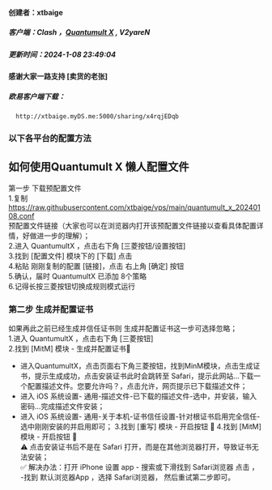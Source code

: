 #### 创建者：xtbaige  
##### 客户端：Clash ，[Quantumult X](#quantumult-x) , V2yareN 
##### 更新时间：2024-1-08 23:49:04
#### 感谢大家一路支持 [卖货的老张]  
##### 欧易客户端下载：  
      http://xtbaige.myDS.me:5000/sharing/x4rqjEDqb

### 以下各平台的配置方法
   ## 如何使用Quantumult X 懒人配置文件
第一步 下载预配置文件  
1.复制 https://raw.githubusercontent.com/xtbaige/vps/main/quantumult_x_20240108.conf  
      预配置文件链接（大家也可以在浏览器内打开该预配置文件链接以查看具体配置详情，好做进一步的理解）；  
2.进入 QuantumultX ，点击右下角 [三菱按钮/设置按钮]  
3.找到 [配置文件] 模块下的 [下载] 点击  
4.粘贴 刚刚复制的配置 [链接]，点击 右上角 [确定] 按钮  
5.确认，届时 QuantumultX 已添加 8个策略  
6.记得长按三菱按钮切换成规则模式运行  

### 第二步 生成并配置证书   
如果再此之前已经生成并信任证书则 生成并配置证书这一步可选择忽略；   
1.进入 QuantumultX ，点击右下角 [三菱按钮]  
2.找到 [MitM] 模块 - 生成并配置证书📄  
+ 进入QuantumultX，点击页面右下角三菱按钮，找到MinM模块，点击生成证书，提示生成成功，点击安装证书此时会跳转至 Safari，提示此网站...下载一个配置描述文件。您要允许吗？，点击允许，网页提示已下载描述文件；
+ 进入 iOS 系统设置- 通用-描述文件-已下载的描述文件-选中，并安装，输入密码...完成描述文件安装；
+ 进入 iOS 系统设置- 通用-关于本机-证书信任设置-针对根证书启用完全信任-选中刚刚安装的并启用即可；
3.找到 [重写] 模块 - 开启按钮 🔘
4.找到 [MitM] 模块 - 开启按钮 🔘  
⚠️ 点击安装证书后不是在 Safari 打开，而是在其他浏览器打开，导致证书无法安装；    
✅ 解决办法：打开 iPhone 设置 app - 搜索或下滑找到 Safari浏览器 点击 ， -找到 默认浏览器App ，选择 Safari浏览器， 然后重试第二步即可。
